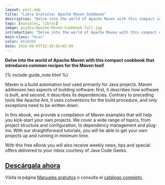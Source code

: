 ```yaml
---
layout: post.amp
title: "Libro Gratuito: Apache Maven Cookbook"
description: "Delve into the world of Apache Maven with this compact cookbook that introduces common recipes for the Maven tool!"
tags: [manuales, libros]
image: guides/Apache-Maven-Cookbook-full.jpg
introduction: "Delve into the world of Apache Maven with this compact cookbook that introduces common recipes for the Maven tool!"
main-class: "misc"
color: #61B38D
date: 2016-09-07T15:10:02+02:00
---
```


<figure>
   <amp-img on="tap:lightbox1" role="button" tabindex="0" layout="responsive" src="/assets/img/guides/Apache-Maven-Cookbook-centered.jpg" alt="{{ title }}" title="{{ title }}" width="800" height="420">
   </amp-img>
</figure>

__Delve into the world of Apache Maven with this compact cookbook that introduces common recipes for the Maven tool!__

{% include guide_note.html %}

Maven is a build automation tool used primarily for Java projects. Maven addresses two aspects of building software: first, it describes how software is built, and second, it describes its dependencies. Contrary to preceding tools like Apache Ant, it uses conventions for the build procedure, and only exceptions need to be written down.

<!--ad-->

In this ebook, we provide a compilation of Maven examples that will help you kick-start your own projects. We cover a wide range of topics, from project structure and configuration, to dependency management and plug-ins. With our straightforward tutorials, you will be able to get your own projects up and running in minimum time.

With this free eBook you will also receive weekly news, tips and special offers delivered to your inbox courtesy of Java Code Geeks.

<div class="button-post">
  <h2><a href="http://bashyc-blogspot.tradepub.com/c/pubRD.mpl?sr=oc&_t=oc:&qf=w_java30" target="_blank">Descárgala ahora</a></h2>
</div>

Visita la página [Manuales gratuitos][1] o consulta el [catálogo completo][2].

[1]: https://elbauldelprogramador.com/manuales-gratuitos/
[2]: http://elbauldelprogramador.tradepub.com/category/information-technology/1207/ "Catálogo completo de Guías gratuítas "
